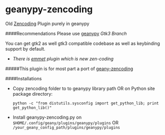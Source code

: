 geanypy-zencoding
=================

Old [Zencoding](https://code.google.com/p/zen-coding/) Plugin purely in geanypy

####Recommendations
Please use [geanypy](https://github.com/sagarchalise/geanypy/tree/gtk3) *Gtk3 Branch*

You can get gtk2 as well gtk3 compatible codebase as well as keybinding support by default.

* _There is [emmet](https://github.com/sagarchalise/geanypy-emmet) plugin which is new zen-coding_

#####This plugin is for most part a port of [geany-zencoding](https://github.com/codebrainz/geany-zencoding)

####Installations

* Copy zencoding folder to to geanypy library path OR on Python site package directory:

    `python -c "from distutils.sysconfig import get_python_lib; print get_python_lib()"` 
* Install geanypy-zencoding.py on `$HOME/.config/geany/plugins/geanypy/plugins` OR `/your_geany_config_path/plugins/geanypy/plugins`